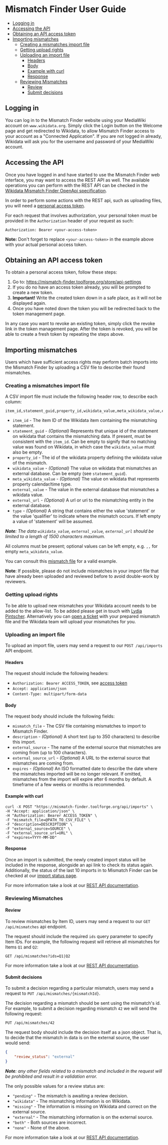 # Mismatch Finder User Guide

<!-- START doctoc generated TOC please keep comment here to allow auto update -->
<!-- param::maxHeaderLevel::3:: -->
<!-- DON'T EDIT THIS SECTION, INSTEAD RE-RUN doctoc TO UPDATE -->

- [Logging in](#logging-in)
- [Accessing the API](#accessing-the-api)
- [Obtaining an API access token](#obtaining-an-api-access-token)
- [Importing mismatches](#importing-mismatches)
  - [Creating a mismatches import file](#creating-a-mismatches-import-file)
  - [Getting upload rights](#getting-upload-rights)
  - [Uploading an import file](#uploading-an-import-file)
    - [Headers](#headers)
    - [Body](#body)
    - [Example with curl](#example-with-curl)
    - [Response](#response)
  - [Reviewing Mismatches](#reviewing-mismatches)
    - [Review](#review)
    - [Submit decisions](#submit-decisions)

<!-- END doctoc generated TOC please keep comment here to allow auto update -->

## Logging in

You can log in to the Mismatch Finder website using your MediaWiki account on `www.wikidata.org`. Simply click the Login button on the Welcome page and get redirected to Wikidata, to allow Mismatch Finder access to your account as a "Connected Application". If you are not logged in already, Wikidata will ask you for the username and password of your MediaWiki account.

## Accessing the API

Once you have logged in and have started to use the Mismatch Finder web interface, you may want to access the REST API as well. The available operations you can perform with the REST API can be checked in the [Wikidata Mismatch Finder OpenApi specification](https://mismatch-finder.toolforge.org/api-docs/index.html).

In order to perform some actions with the REST api, such as uploading files, you will need a [personal access token](#obtaining-an-api-access-token).

For each request that involves authorization, your personal token must be provided in the `Authorization` header of your request as such:

```
Authorization: Bearer <your-access-token>
```

**Note:** Don't forget to replace `<your-access-token>` in the example above with your actual personal access token.

## Obtaining an API access token

To obtain a personal access token, follow these steps:

1. Go to: https://mismatch-finder.toolforge.org/store/api-settings
2. If you do no have an access token already, you will be prompted to create a new token.
3. **Important!** Write the created token down in a safe place, as it will not be displayed again.
4. Once you have noted down the token you will be redirected back to the token management page.

In any case you want to revoke an existing token, simply click the revoke link in the token management page. After the token is revoked, you will be able to create a fresh token by repeating the steps above.

## Importing mismatches

Users which have sufficient access rights may perform batch imports into the Mismatch Finder by uploading a CSV file to describe their found mismatches.

### Creating a mismatches import file

A CSV import file must include the following header row, to describe each column:

```csv
item_id,statement_guid,property_id,wikidata_value,meta_wikidata_value,external_value,external_url,type
```

* `item_id` - The item ID of the Wikidata item containing the mismatching statement.
* `statement_guid` - _(Optional)_ Represents that unique id of the statement on wikidata that contains the mismatching data.
  If present, must be consistent with the `item_id`.
  Can be empty to signify that no matching value was found on Wikidata, in which case the `wikidata_value` must also be empty.
* `property_id` - The id of the wikidata property defining the wikidata value of the mismatch.
* `wikidata_value` - _(Optional)_ The value on wikidata that mismatches an external database. 
  Can be empty (see `statement_guid`).
* `meta_wikidata_value` - _(Optional)_ The value on wikidata that represents property calendar/time type.
* `external_value` - The value in the external database that mismatches a wikidata value.
* `external_url` - _(Optional)_ A url or uri to the mismatching entity in the external database.
* `type` - _(Optional)_ A string that contains either the value 'statement' or the value 'qualifier' to indicate where the mismatch occurs. If left empty a value of 'statement' will be assumed.

_**Note**: The data `wikidata_value`, `external_value`, `external_url` should be limited to a length of 1500 characters maximum._

All columns must be present; optional values can be left empty, e.g. `,,` for empty `meta_wikidata_value`.

You can consult this [mismatch file](exampleMismatchFile.csv) for a valid example.

**Note**: If possible, please do not include mismatches in your import file that have already been uploaded and reviewed before to avoid double-work by reviewers.

### Getting upload rights

To be able to upload new mismatches your Wikidata account needs to be added to the allow-list. To be added please get in touch with [Lydia Pintscher](https://www.wikidata.org/wiki/User:Lydia_Pintscher_(WMDE)). Alternatively you can [open a ticket](https://phabricator.wikimedia.org/project/view/5385/) with your prepared mismatch file and the Wikidata team will upload your mismatches for you.

### Uploading an import file

To upload an import file, users may send a request to our `POST /api/imports` API endpoint.

#### Headers

The request should include the following headers:
* `Authorization: Bearer ACCESS_TOKEN`, see [access token](#accessing-the-api)
* `Accept: application/json`
* `Content-Type: multipart/form-data`

#### Body

The request body should include the following fields:
* `mismatch_file` - The CSV file containing mismatches to import to Mismatch Finder.
* `description` - _(Optional)_ A short text (up to 350 characters) to describe this import.
* `external_source` - The name of the external source that mismatches are coming from (up to 100 characters).
* `external_source_url` - _(Optional)_ A URL to the external source that mismatches are coming from.
* `expires` - _(Optional)_ An ISO formatted date to describe the date where the mismatches imported will be no longer relevant. If omitted, mismatches from the import will expire after 6 months by default. A timeframe of a few weeks or months is recommended.

#### Example with curl

```
curl -X POST "https://mismatch-finder.toolforge.org/api/imports" \
-H "Accept: application/json" \
-H "Authorization: Bearer ACCESS_TOKEN" \
-F "mismatch_file=@PATH_TO_CSV_FILE" \
-F "description=DESCRIPTION" \
-F "external_source=SOURCE" \
-F "external_source_url=URL" \
-F "expires=YYYY-MM-DD"
```

#### Response

Once an import is submitted, the newly created import status will be included in the response, alongside an api link to check its status again. Additionally, the status of the last 10 imports in to Mismatch Finder can be checked at our [import status page](https://mismatch-finder.toolforge.org/store/imports).

For more information take a look at our [REST API documentation](https://mismatch-finder.toolforge.org/api-docs/index.html#/store/post_imports).

### Reviewing Mismatches


#### Review

To review mismatches by Item ID, users may send a request to our `GET /api/mismatches` api endpoint.

The request should include the required `ids` query parameter to specify Item IDs. For example, the following request will retrieve all mismatches for Items `Q1` and `Q2`:

```
GET /api/mismatches?ids=Q1|Q2
```

For more information take a look at our [REST API documentation](https://mismatch-finder.toolforge.org/api-docs/index.html#/store/get_mismatches).

#### Submit decisions

To submit a decision regarding a particular mismatch, users may send a request to `PUT /api/mismatches/{mismatchId}`.

The decision regarding a mismatch should be sent using the mismatch's id. For example, to submit a decision regarding mismatch `42` we will send the following request:

```
PUT /api/mismatches/42
```

The request body should include the decision itself as a json object. That is, to decide that the mismatch in data is on the external source, the user would send:

```json
{
    "review_status": "external"
}
```

_**Note**: any other fields related to a mismatch and included in the request will be prohibited and result in a validation error._

The only possible values for a review status are:

- `"pending"` - The mismatch is awaiting a review decision.
- `"wikidata"` - The mismatching information is on Wikidata.
- `"missing"` - The information is missing on Wikidata and correct on the external source.
- `"external"` - The mismatching information is on the external source.
- `"both"` - Both sources are incorrect.
- `"none"` - None of the above.

For more information take a look at our [REST API documentation](https://mismatch-finder.toolforge.org/api-docs/index.html#/store/put_mismatches__mismatchId_).

